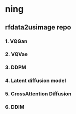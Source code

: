 # ning
## rfdata2usimage repo
### 1. VQGan
### 2. VQVae
### 3. DDPM
### 4. Latent diffusion model
### 5. CrossAttention Diffusion
### 6. DDIM

